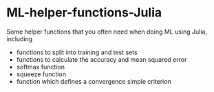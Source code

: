 # ML-helper-functions-Julia
Some helper functions that you often need when doing ML using Julia, including

- functions to split into training and test sets
- functions to calculate the accuracy and mean squared error
- softmax function
- squeeze function
- function which defines a convergence simple criterion
